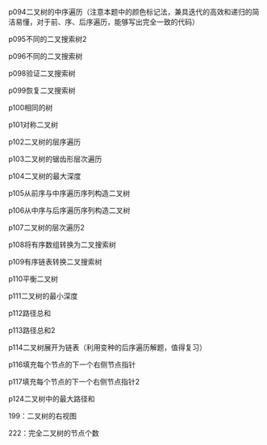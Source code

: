 
p094二叉树的中序遍历（注意本题中的颜色标记法，兼具迭代的高效和递归的简洁易懂，对于前、序、后序遍历，能够写出完全一致的代码）

p095不同的二叉搜索树2

p096不同的二叉搜索树

p098验证二叉搜索树

p099恢复二叉搜索树

p100相同的树

p101对称二叉树

p102二叉树的层序遍历

p103二叉树的锯齿形层次遍历

p104二叉树的最大深度

p105从前序与中序遍历序列构造二叉树

p106从中序与后序遍历序列构造二叉树

p107二叉树的层次遍历2

p108将有序数组转换为二叉搜索树

p109有序链表转换二叉搜索树

p110平衡二叉树

p111二叉树的最小深度

p112路径总和

p113路径总和2

p114二叉树展开为链表（利用变种的后序遍历解题，值得复习）

p116填充每个节点的下一个右侧节点指针

p117填充每个节点的下一个右侧节点指针2

p124二叉树中的最大路径和

199：二叉树的右视图

222：完全二叉树的节点个数